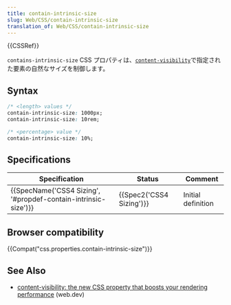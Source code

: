 ```yaml
---
title: contain-intrinsic-size
slug: Web/CSS/contain-intrinsic-size
translation_of: Web/CSS/contain-intrinsic-size
---
```

{{CSSRef}}

`contains-intrinsic-size` CSS プロパティは、[`content-visibility`](/ja/docs/Web/CSS/content-visibility)で指定された要素の自然なサイズを制御します。

## Syntax

```css
/* <length> values */
contain-intrinsic-size: 1000px;
contain-intrinsic-size: 10rem;

/* <percentage> value */
contain-intrinsic-size: 10%;
```

## Specifications

| Specification                                                                        | Status                           | Comment            |
| ------------------------------------------------------------------------------------ | -------------------------------- | ------------------ |
| {{SpecName('CSS4 Sizing', '#propdef-contain-intrinsic-size')}} | {{Spec2('CSS4 Sizing')}} | Initial definition |

## Browser compatibility

{{Compat("css.properties.contain-intrinsic-size")}}

## See Also

- [content-visibility: the new CSS property that boosts your rendering performance](https://web.dev/content-visibility/) (web.dev)
